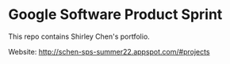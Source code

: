 # Google Software Product Sprint

This repo contains Shirley Chen's portfolio.

Website: http://schen-sps-summer22.appspot.com/#projects
